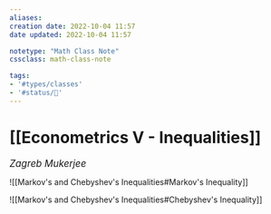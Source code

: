 ```yaml
---
aliases:
creation date: 2022-10-04 11:57
date updated: 2022-10-04 11:57

notetype: "Math Class Note"
cssclass: math-class-note

tags: 
- '#types/classes'
- '#status/🚧'
---
```


# [[Econometrics V - Inequalities]]
<span style = "font-size:120%"><i >Zagreb Mukerjee </i></span>

![[Markov's and Chebyshev's Inequalities#Markov's Inequality]]

![[Markov's and Chebyshev's Inequalities#Chebyshev's Inequality]]